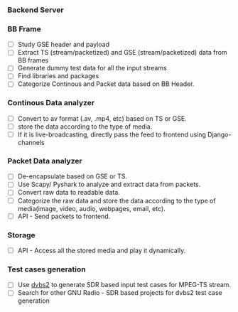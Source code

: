 ### Backend Server
### BB Frame

- [ ] Study GSE header and payload
- [ ] Extract TS (stream/packetized) and GSE (stream/packetized) data from BB frames
- [ ] Generate dummy test data for all the input streams
- [ ] Find libraries and packages
- [ ] Categorize Continous and Packet data based on BB Header.

### Continous Data analyzer
- [ ] Convert to av format (.av, .mp4, etc) based on TS or GSE.
- [ ] store the data according to the type of media.
- [ ] If it is live-broadcasting, directly pass the feed to frontend using Django-channels

### Packet Data analyzer
- [ ] De-encapsulate based on GSE or TS.
- [ ] Use Scapy/ Pyshark to analyze and extract data from packets.
- [ ] Convert raw data to readable data.
- [ ] Categorize the raw data and store the data according to the type of media(image, video, audio, webpages, email, etc).
- [ ] API - Send packets to frontend.

### Storage 
- [ ] API - Access all the stored media and play it dynamically.


### Test cases generation 

- [ ] Use [dvbs2](https://github.com/igorauad/gr-dvbs2rx) to generate SDR based input test cases for MPEG-TS stream.
- [ ] Search for other GNU Radio - SDR based projects for dvbs2 test case generation 
